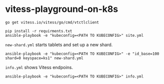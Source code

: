 # vitess-playground-on-k8s

```
go get vitess.io/vitess/go/cmd/vtctlclient

pip install -r requirments.txt
ansible-playbook -e "kubeconfig=<PATH TO KUBECONFIG>" site.yml 
```

`new-shard.yml` starts tablets and set up a new shard.
```
ansible-playbook -e "kubeconfig=<PATH TO KUBECONFIG>" -e "id_base=100 shard=0 keyspace=ks1" new-shard.yml
```

`info.yml` shows Vitess endpoins.
```
ansible-playbook -e "kubeconfig=<PATH TO KUBECONFIG>" info.yml
```


